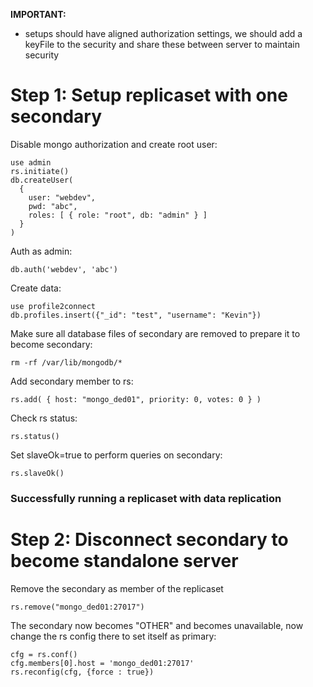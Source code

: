 __IMPORTANT:__

* setups should have aligned authorization settings, we should add a keyFile to the security and share these between server to maintain security

# Step 1: Setup replicaset with one secondary

Disable mongo authorization and create root user:

```
use admin
rs.initiate()
db.createUser(
  {
    user: "webdev",
    pwd: "abc",
    roles: [ { role: "root", db: "admin" } ]
  }
)
```

Auth as admin:

```
db.auth('webdev', 'abc')
```

Create data:

```
use profile2connect
db.profiles.insert({"_id": "test", "username": "Kevin"})
```

Make sure all database files of secondary are removed to prepare it to become secondary:

```
rm -rf /var/lib/mongodb/*
```

Add secondary member to rs:

```
rs.add( { host: "mongo_ded01", priority: 0, votes: 0 } )
```

Check rs status:

```
rs.status()
```

Set slaveOk=true to perform queries on secondary:

```
rs.slaveOk()
```

### Successfully running a replicaset with data replication

# Step 2: Disconnect secondary to become standalone server 

Remove the secondary as member of the replicaset

```
rs.remove("mongo_ded01:27017")
```

The secondary now becomes "OTHER" and becomes unavailable, now change the rs config there to set itself as primary:

```
cfg = rs.conf()
cfg.members[0].host = 'mongo_ded01:27017'
rs.reconfig(cfg, {force : true})
```
